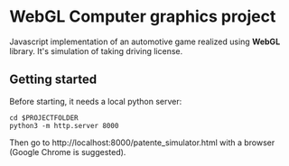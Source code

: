# WebGL Computer graphics project

Javascript implementation of an automotive game realized using **WebGL** library.
It's simulation of taking driving license.


## Getting started

Before starting, it needs a local python server:

    cd $PROJECTFOLDER
    python3 -m http.server 8000

Then go to http://localhost:8000/patente_simulator.html with a browser (Google Chrome is suggested).
